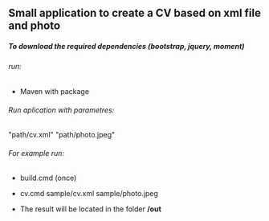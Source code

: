 ## Small application to create a CV based on xml file and photo

##### To download the required dependencies (bootstrap, jquery, moment)
###### run: 
* Maven with package
###### Run aplication with  parametres:
"path/cv.xml" "path/photo.jpeg"
###### For example run: 
* build.cmd (once)
* cv.cmd sample/cv.xml sample/photo.jpeg 

* The result will be located in the folder **/out** 



